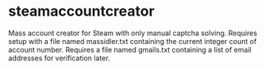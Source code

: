 steamaccountcreator
===================

Mass account creator for Steam with only manual captcha solving.
Requires setup with a file named massidler.txt containing the current integer count of account number.
Requires a file named gmails.txt containing a list of email addresses for verification later.
